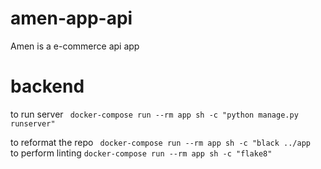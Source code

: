 # amen-app-api
Amen is a e-commerce api app 

# backend

to run server 
`` docker-compose run --rm app sh -c "python manage.py runserver"``
  
to reformat the repo 
`` docker-compose run --rm app sh -c "black ../app``  
to perform linting 
`` docker-compose run --rm app sh -c "flake8" ``